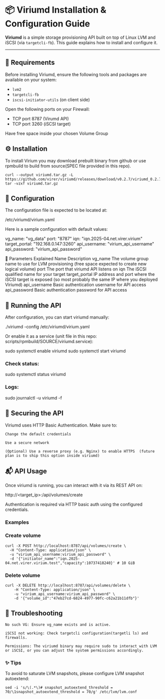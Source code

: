 # 📦 Viriumd Installation & Configuration Guide

**Viriumd** is a simple storage provisioning API built on top of Linux LVM and iSCSI (via `targetcli-fb`). This guide explains how to install and configure it.

---

## 🚀 Requirements

Before installing Viriumd, ensure the following tools and packages are available on your system:

- `lvm2`
- `targetcli-fb`
- `iscsi-initiator-utils` (on client side)

Open the following ports on your Firewall:

- TCP port 8787 (Virumd API)
- TCP port 3260 (iSCSI target)

Have free space inside your chosen Volume Group

## ⚙️ Installation

To install Virium you may download prebuilt binary from github or use rpmbuild to build from source(SPEC file provided in this repo).

```
curl --output viriumd.tar.gz -L https://github.com/virer/viriumd/releases/download/v0.2.7/viriumd_0.2.7_linux_amd64.tar.gz
tar -vzxf viriumd.tar.gz
```

## 🔧 Configuration

The configuration file is expected to be located at:

/etc/viriumd/virium.yaml

Here is a sample configuration with default values:

vg_name: "vg_data"
port: "8787"
iqn: "iqn.2025-04.net.virer.virium"
target_portal: "192.168.0.147:3260"
api_username: "virium_api_username"
api_password: "virium_api_password"

🔐 Parameters Explained
Name	Description
vg_name	The volume group name to use for LVM provisioning (free space expected to create new logical volume)
port	The port that viriumd API listens on
iqn	The iSCSI qualified name for your target
target_portal	IP address and port where the iSCSI target is exposed (so most probably the same IP where you deployed Viriumd)
api_username	Basic authentication username for API access
api_password	Basic authentication password for API access

## 🧪 Running the API

After configuration, you can start viriumd manually:

./viriumd -config /etc/viriumd/virium.yaml

Or enable it as a service (unit file in this repo: scripts/rpmbuild/SOURCE/viriumd.service):

sudo systemctl enable viriumd
sudo systemctl start viriumd

### Check status:

sudo systemctl status viriumd

### Logs:

sudo journalctl -u viriumd -f

## 🔐 Securing the API

Viriumd uses HTTP Basic Authentication. Make sure to:

    Change the default credentials

    Use a secure network

    (Optional) Use a reverse proxy (e.g. Nginx) to enable HTTPS  (future plan is to ship this option inside viriumd)


## 📬 API Usage

Once viriumd is running, you can interact with it via its REST API on:

http://<target_ip>:<port>/api/volumes/create

Authentication is required via HTTP basic auth using the configured credentials.    

### Examples

### Create volume

```
curl -X POST http://localhost:8787/api/volumes/create \
  -H "Content-Type: application/json" \
  -u "virium_api_username:virium_api_password" \
  -d '{"initiator_name":"iqn.2025-04.net.virer.virium.test","capacity":10737418240}' # 10 GiB
```

### Delete volume

```
curl -X DELETE http://localhost:8787/api/volumes/delete \
    -H "Content-Type: application/json" \
    -u "virium_api_username:virium_api_password" \
    -d '{"volume_id":"47eb27cd-6824-4977-90fc-c62a21b11dfb"}'
```

## 🧹 Troubleshooting

    No such VG: Ensure vg_name exists and is active.

    iSCSI not working: Check targetcli configuration(targetli ls) and firewalls.

    Permissions: The viriumd binary may require sudo to interact with LVM or iSCSI, or you can adjust the system permissions accordingly.

### ✨ Tips

To avoid to saturate LVM snapshots, please configure LVM snapshot autoextend:
```
sed -i 's/\(.*\)# snapshot_autoextend_threshold = 70/\1snapshot_autoextend_threshold = 70/g' /etc/lvm/lvm.conf 
```